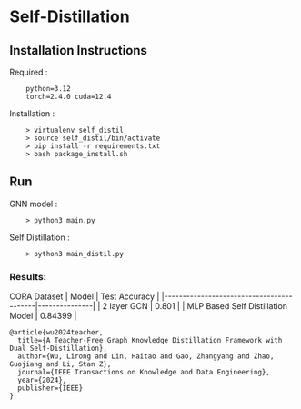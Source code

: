 # Self-Distillation

## Installation Instructions

Required : 
```
    python=3.12
    torch=2.4.0 cuda=12.4 
```

Installation : 
```
    > virtualenv self_distil
    > source self_distil/bin/activate
    > pip install -r requirements.txt
    > bash package_install.sh
```

## Run 
GNN model : 
```
    > python3 main.py
```

Self Distillation : 
```
    > python3 main_distil.py
```

### Results:
CORA Dataset
| Model                                    | Test Accuracy |
|------------------------------------------|---------------|
| 2 layer GCN                              | 0.801         |
| MLP Based Self Distillation Model        | 0.84399       |

```
@article{wu2024teacher,
  title={A Teacher-Free Graph Knowledge Distillation Framework with Dual Self-Distillation},
  author={Wu, Lirong and Lin, Haitao and Gao, Zhangyang and Zhao, Guojiang and Li, Stan Z},
  journal={IEEE Transactions on Knowledge and Data Engineering},
  year={2024},
  publisher={IEEE}
}
```
